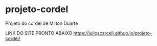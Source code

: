 # projeto-cordel
Projeto do cordel de Milton Duarte

LINK DO SITE PRONTO ABAIXO
https://julioscarceli.github.io/projeto-cordel/
